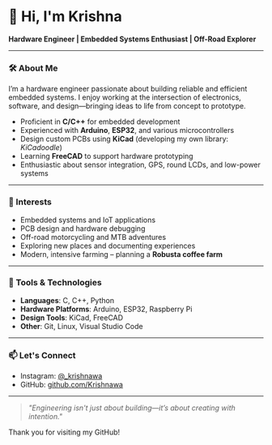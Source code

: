 # 👋 Hi, I'm Krishna

**Hardware Engineer | Embedded Systems Enthusiast | Off-Road Explorer**

---

### 🛠️ About Me

I’m a hardware engineer passionate about building reliable and efficient embedded systems. I enjoy working at the intersection of electronics, software, and design—bringing ideas to life from concept to prototype.

- Proficient in **C/C++** for embedded development
- Experienced with **Arduino**, **ESP32**, and various microcontrollers
- Design custom PCBs using **KiCad** (developing my own library: *KiCadoodle*)
- Learning **FreeCAD** to support hardware prototyping
- Enthusiastic about sensor integration, GPS, round LCDs, and low-power systems

---

### 🌱 Interests

- Embedded systems and IoT applications  
- PCB design and hardware debugging  
- Off-road motorcycling and MTB adventures  
- Exploring new places and documenting experiences  
- Modern, intensive farming – planning a **Robusta coffee farm**

---

### 🧰 Tools & Technologies

- **Languages**: C, C++, Python  
- **Hardware Platforms**: Arduino, ESP32, Raspberry Pi  
- **Design Tools**: KiCad, FreeCAD  
- **Other**: Git, Linux, Visual Studio Code

---

### 📫 Let's Connect

- Instagram: [@_krishnawa](https://instagram.com/_krishnawa)
- GitHub: [github.com/Krishnawa](https://github.com/Krishnawa)

---

> *"Engineering isn't just about building—it’s about creating with intention."*

Thank you for visiting my GitHub!
